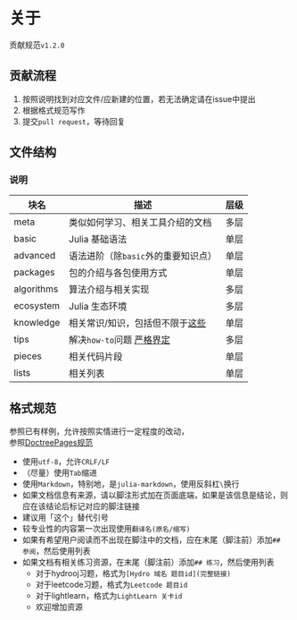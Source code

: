 # 关于
贡献规范`v1.2.0`

## 贡献流程
1. 按照说明找到对应文件/应新建的位置，若无法确定请在issue中提出
2. 根据格式规范写作
3. 提交`pull request`，等待回复

## 文件结构
### 说明
| 块名 | 描述 | 层级 |
| --- | --- | --- |
| meta | 类似如何学习、相关工具介绍的文档 | 多层 |
| basic | Julia 基础语法 | 单层 |
| advanced | 语法进阶（除`basic`外的重要知识点） | 单层 |
| packages | 包的介绍与各包使用方式 | 单层 |
| algorithms | 算法介绍与相关实现 | 多层 |
| ecosystem | Julia 生态环境 | 多层 |
| knowledge | 相关常识/知识，包括但不限于[这些](https://discourse.juliacn.com/t/topic/4203) | 单层 |
| tips | 解决`how-to`问题 [严格界定](docs/tips/about.md) | 多层 |
| pieces | 相关代码片段 | 单层 |
| lists | 相关列表 | 单层 |

## 格式规范
参照已有样例，允许按照实情进行一定程度的改动，\
参照[DoctreePages规范](https://github.com/JuliaRoadmap/DoctreePages.jl)
* 使用`utf-8`，允许`CRLF/LF`
* （尽量）使用`Tab`缩进
* 使用`Markdown`，特别地，是`julia-markdown`，使用反斜杠`\`换行
* 如果文档信息有来源，请以脚注形式加在页面底端，如果是该信息是结论，则应在该结论后标记对应的脚注链接
* 建议用「这个」替代引号
* 较专业性的内容第一次出现使用`翻译名(原名/缩写)`
* 如果有希望用户阅读而不出现在脚注中的文档，应在末尾（脚注前）添加`## 参阅`，然后使用列表
* 如果文档有相关练习资源，在末尾（脚注前）添加`## 练习`，然后使用列表
	* 对于hydrooj习题，格式为`[Hydro 域名 题目id](完整链接)`
	* 对于leetcode习题，格式为`Leetcode 题目id`
	* 对于lightlearn，格式为`LightLearn 关卡id`
	* 欢迎增加资源
